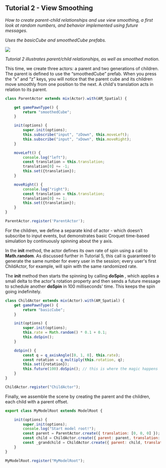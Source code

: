 ## Tutorial 2 - View Smoothing
*How to create parent-child relationships and use view smoothing, a first look at random numbers, and behavior implemented using future messages.*

*Uses the basicCube and smoothedCube prefabs.*

![](images/image5.gif)


*Tutorial 2 illustrates parent/child relationships, as well as smoothed motion.*

This time, we create three actors: a parent and two generations of children. The parent is defined to use the “smoothedCube” prefab. When you press the “x” and “z” keys, you will notice that the parent cube and its children move smoothly from one position to the next. A child's translation acts in relation to its parent.

```js
class ParentActor extends mix(Actor).with(AM_Spatial) {

    get gamePawnType() {
        return "smoothedCube";
    }

    init(options) {
        super.init(options);
        this.subscribe("input", "zDown", this.moveLeft);
        this.subscribe("input", "xDown", this.moveRight);
    }

    moveLeft() {
        console.log("left");
        const translation = this.translation;
        translation[0] += -1;
        this.set({translation});
    }

    moveRight() {
        console.log("right");
        const translation = this.translation;
        translation[0] += 1;
        this.set({translation});
    }
}

ParentActor.register('ParentActor');
```
For the children, we define a separate kind of actor - which doesn't subscribe to input events, but demonstrates basic Croquet time-based simulation by continuously spinning about the y axis.

In the **init** method, the actor defines its own rate of spin using a call to **Math.random**. As discussed further in Tutorial 5, this call is guaranteed to generate the same number for every user in the session; every user's first ChildActor, for example, will spin with the same randomized rate.

The **init** method then starts the spinning by calling **doSpin** , which applies a small delta to the actor's rotation property and then sends a future message to schedule another **doSpin** in 100 milliseconds' time. This keeps the spin going indefinitely.

```js
class ChildActor extends mix(Actor).with(AM_Spatial) {
    get gamePawnType() {
        return "basicCube";
    }

    init(options) {
        super.init(options);
        this.rate = Math.random() * 0.1 + 0.1;
        this.doSpin();
    }

    doSpin() {
        const q = q_axisAngle([0, 1, 0], this.rate);
        const rotation = q_multiply(this.rotation, q);
        this.set({rotation});
        this.future(100).doSpin(); // this is where the magic happens
    }
}

ChildActor.register("ChildActor");
```

Finally, we assemble the scene by creating the parent and the children, each child with a parent offset.

```js
export class MyModelRoot extends ModelRoot {

    init(options) {
        super.init(options);
        console.log("Start model root!");
        const parent = ParentActor.create({ translation: [0, 0, 0] });
        const child = ChildActor.create({ parent: parent, translation: [0, 0, 3] });
        const _grandchild = ChildActor.create({ parent: child, translation: [0, 2, 0] });
    }
}

MyModelRoot.register("MyModelRoot");
```